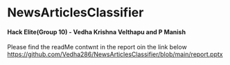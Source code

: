 # NewsArticlesClassifier

#### Hack Elite(Group 10) - **Vedha Krishna Velthapu and P Manish**

Please find the readMe contwnt in the report oin the link below
https://github.com/Vedha286/NewsArticlesClassifier/blob/main/report.pptx
